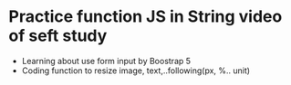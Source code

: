<h1>Practice function JS in String video of seft study</h1>
<ul>
  <li>Learning about use form input by Boostrap 5</li>
   <li>Coding function to resize image, text,..following(px, %.. unit)</li>
</ul>
